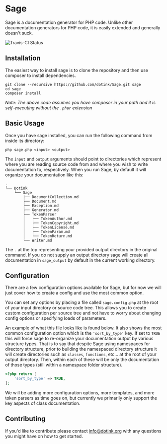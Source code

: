 # Sage

Sage is a documentation generator for PHP code.  Unlike other documentation generators for PHP code, it is easily extended and generally doesn't suck.

![Travis-CI Status](https://travis-ci.org/dotink/Sage.png?branch=master)

## Installation

The easiest way to install sage is to clone the repository and then use composer to install dependencies.

```
git clone --recursive https://github.com/dotink/Sage.git sage
cd sage
composer install
```

_Note: The above code assumes you have composer in your path and it is self-executing without the `.phar` extension_

## Basic Usage

Once you have sage installed, you can run the following command from inside its directory:

```
php sage.php <input> <output>
```

The `input` and `output` arguments should point to directories which represent where you are reading source code from and where you wish to write documentation to, respectively.  When you run Sage, by default it will organize your documentation like this:

```
.
└── Dotink
    └── Sage
        ├── DocumentCollection.md
        ├── Document.md
        ├── Exception.md
        ├── Generator.md
        ├── TokenParser
        │   ├── TokenAuthor.md
        │   ├── TokenCopyright.md
        │   ├── TokenLicense.md
        │   ├── TokenParam.md
        │   └── TokenReturn.md
        └── Writer.md
```

The `.` at the top representing your provided output directory in the original command.  If you do not supply an output directory sage will create all documentation in `sage_output` by default in the current working directory.

## Configuration

There are a few configuration options available for Sage, but for now we will just cover how to create a config and use the most common option.

You can set any options by placing a file called `sage.config.php` at the root of your input directory or source code tree.  This allows you to create custom configuration per source tree and not have to worry about changing config options or specifying loads of parameters.

An example of what this file looks like is found below.  It also shows the most common configuration option which is the `'sort_by_type'` key.  If set to `TRUE` this will force sage to re-organize your documentation output by various structure types.  That is to say that despite Sage using namespaces for directory structure, prior to building the namespaced directory structure it will create directories such as `classes`, `functions`, etc... at the root of your output directory.  Then, within each of these will be only the documentation of those types (still within a namespace folder structure).

```php
<?php return [
    'sort_by_type' => TRUE,
];
```

We will be adding more configuration options, more templates, and more token parsers as time goes on, but currently we primarily only support the key aspects of class documentation.

## Contributing

If you'd like to contribute please contact info@dotink.org with any questions you might have on how to get started.

